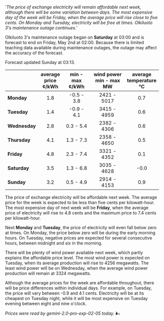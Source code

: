 *'The price of exchange electricity will remain affordable next week, although there will be some variation between days. The most expensive day of the week will be Friday, when the average price will rise close to five cents. On Monday and Tuesday, electricity will be free at times. Olkiluoto 3's maintenance outage continues.'*

Olkiluoto 3's maintenance outage began on **Saturday** at 03:00 and is forecast to end on Friday, May 2nd at 02:00. Because there is limited teaching data available during maintenance outages, the outage may affect the accuracy of the forecast.

Forecast updated Sunday at 03:13.

|   | average<br>price<br>¢/kWh | min - max<br>¢/kWh | wind power<br>min - max<br>MW | average<br>temperature<br>°C |
|:-------------|:----------------:|:----------------:|:-------------:|:-------------:|
| **Monday**  | 1.8 | -0.5 - 3.8 | 2421 - 5017 | 0.7 |
| **Tuesday**    | 1.4 | -0.9 - 4.1 | 3415 - 4959 | 0.6 |
| **Wednesday** | 2.8 | 0.3 - 5.4  | 2382 - 4306 | 0.6 |
| **Thursday**    | 4.1 | 1.3 - 7.3  | 2358 - 4650 | 0.5 |
| **Friday**  | 4.8 | 2.3 - 7.4  | 3321 - 4352 | 0.1 |
| **Saturday**   | 3.5 | 1.3 - 6.8  | 3035 - 4628 | -0.0 |
| **Sunday**  | 3.2 | 0.5 - 4.9  | 2914 - 4153 | 0.9 |

The price of exchange electricity will be affordable next week. The average price for the week is expected to be less than five cents per kilowatt-hour. The most expensive day of next week will be **Friday**, when the average price of electricity will rise to 4.8 cents and the maximum price to 7.4 cents per kilowatt-hour.

Next **Monday** and **Tuesday**, the price of electricity will even fall below zero at times. On Monday, the price below zero will be during the early morning hours. On Tuesday, negative prices are expected for several consecutive hours, between midnight and six in the morning.

There will be plenty of wind power available next week, which partly explains the affordable price level. The most wind power is expected on Tuesday, when its average production will rise to 4256 megawatts. The least wind power will be on Wednesday, when the average wind power production will remain at 3324 megawatts.

Although the average prices for the week are affordable throughout, there will be price differences within individual days. For example, on Tuesday, the price will vary between -0.9 and 4.1 cents. Electricity will be at its cheapest on Tuesday night, while it will be most expensive on Tuesday evening between eight and nine o'clock.

*Prices were read by gemini-2.0-pro-exp-02-05 today.* 🌬️

